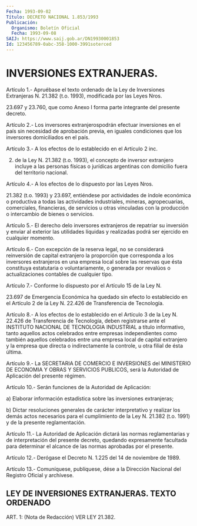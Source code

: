 ```yaml
---
Fecha: 1993-09-02
Título: DECRETO NACIONAL 1.853/1993
Publicación:
  Organismo: Boletín Oficial
  Fecha: 1993-09-08
SAIJ: https://www.saij.gob.ar/DN19930001853
Id: 123456789-0abc-358-1000-3991soterced
---
```

# INVERSIONES EXTRANJERAS.

<a id="1"></a>
Artículo  1.-  Apruébase  el texto ordenado de la Ley de Inversiones Extranjeras N. 21.382 (t.o.  1993),  modificada  por las Leyes Nros.

23.697  y  23.760,  que  como  Anexo  I  forma parte integrante  del presente decreto.

<a id="2"></a>
Artículo  2.-  Los inversores extranjerospodrán efectuar inversiones en el país sin necesidad de aprobación previa, en iguales condiciones que los inversores domiciliados en el país.

<a id="3"></a>
Artículo  3.- A los efectos de lo establecido en el Artículo 2 inc.

2)  de la Ley  N.  21.382  (t.o.  1993),  el  concepto  de  inversor extranjero incluye a las personas físicas o jurídicas argentinas con domicilio fuera del territorio nacional.

<a id="4"></a>
Artículo  4.-  A  los  efectos  de  lo dispuesto por las Leyes Nros.

21.382 (t.o. 1993) y 23.697, entiéndese  por  actividades  de índole económica   o  productiva  a  todas  las  actividades  industriales, mineras, agropecuarias,  comerciales,  financieras,  de  servicios u otras  vinculadas  con  la  producción  o  intercambio  de  bienes o servicios.

<a id="5"></a>
Artículo  5.- El derecho delo inversores extranjeros de repatriar su inversión y  enviar al exterior las utilidades líquidas y realizadas podrá ser ejercido en cualquier momento.

<a id="6"></a>
Artículo  6.-  Con  excepción de la reserva legal, no se considerará reinversión de capital  extranjero  la  proporción que corresponda a los inversores extranjeros en una empresa  local  sobre las reservas que ésta constituya estatutaria o voluntariamente,  o  generada  por revalúos o actualizaciones contables de cualquier tipo.

<a id="7"></a>
Artículo  7.-  Conforme lo dispuesto por el Artículo 15 de la Ley N.

23.697 de Emergencia  Económica ha quedado sin efecto lo establecido en el Artículo 2 de la Ley N. 22.426 de Transferencia de Tecnología.

<a id="8"></a>
Artículo  8.- A los efectos de lo establecido en el Artículo 3 de la Ley N. 22.426 de Transferencia de Tecnología, deben registrarse ante el INSTITUTO NACIONAL DE TECNOLOGIA INDUSTRIAL a título informativo, tanto aquellos  actos  celebrados entre empresas independientes como también aquellos celebrados  entre  una  empresa  local  de  capital extranjero  y la empresa que directa o indirectamente la controle, u otra filial de ésta última.

<a id="9"></a>
Artículo  9.- La SECRETARIA DE COMERCIO E INVERSIONES del MINISTERIO DE ECONOMIA  Y  OBRAS  Y  SERVICIOS  PUBLICOS,  será la Autoridad de Aplicación del presente régimen.

<a id="10"></a>
Artículo  10.-  Serán  funciones  de  la  Autoridad  de  Aplicación:

a) Elaborar información estadística sobre las inversiones extranjeras;

b)   Dictar  resoluciones  generales  de  carácter  interpretativo y realizar  los  demás actos necesarios para el cumplimiento de la Ley N. 21.382 (t.o. 1991) y de la presente reglamentación.

<a id="11"></a>
Artículo   11.-  La  Autoridad  de  Aplicación  dictará  las  normas reglamentarias  y  de  interpretación del presente decreto, quedando expresamente facultada para  determinar  el  alcance  de  las normas aprobadas por el presente.

<a id="12"></a>
Artículo  12.-  Derógase  el Decreto N. 1.225 del 14 de noviembre de 1989.

<a id="13"></a>
Artículo  13.- Comuníquese, publíquese, dése a la Dirección Nacional del Registro Oficial y archívese.

## LEY DE INVERSIONES EXTRANJERAS. TEXTO ORDENADO

<a id="1"></a>
ART. 1: (Nota de Redacción) VER LEY 21.382.